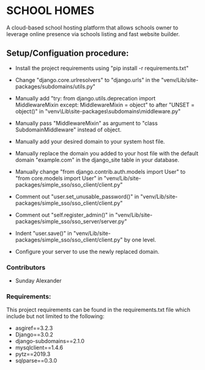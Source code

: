 # SCHOOL HOMES #

A cloud-based school hosting platform that 
allows schools owner to leverage online presence 
via schools listing and fast website builder.

## Setup/Configuation procedure: ###
* Install the project requirements using "pip install -r requirements.txt"
* Change "django.core.urlresolvers" to "django.urls" in the "venv/Lib/site-packages/subdomains/utils.py"
* Manually add 
"try:
    from django.utils.deprecation import MiddlewareMixin
except:
    MiddlewareMixin = object" to after "UNSET = object()" in 
    "venv\Lib\site-packages\subdomains\middleware.py"
    
* Manually pass "MiddlewareMixin" as argument to "class SubdomainMiddleware" 
instead of object.
* Manually add your desired domain to your system host file.
* Manually replace the domain you added to your host file with the default
domain "example.com" in the django_site table in your database.
* Manually change "from django.contrib.auth.models import User" to "from core.models import User" in 
"venv/Lib/site-packages/simple_sso/sso_client/client.py"
* Comment out "user.set_unusable_password()" in "venv/Lib/site-packages/simple_sso/sso_client/client.py"
* Comment out "self.register_admin()" in "venv/Lib/site-packages/simple_sso/sso_server/server.py"
* Indent "user.save()" in "venv/Lib/site-packages/simple_sso/sso_client/client.py" by one level.
* Configure your server to use the newly replaced domain. 

### Contributors ###

* Sunday Alexander

### Requirements: ###
This project requirements can be found in the requirements.txt file
which include but not limited to the following:

* asgiref==3.2.3
* Django==3.0.2
* django-subdomains==2.1.0
* mysqlclient==1.4.6
* pytz==2019.3
* sqlparse==0.3.0